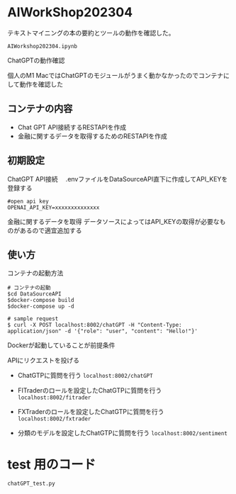 # AIWorkShop202304

テキストマイニングの本の要約とツールの動作を確認した。

`AIWorkshop202304.ipynb`


ChatGPTの動作確認

個人のM1 MacではChatGPTのモジュールがうまく動かなかったのでコンテナにして動作を確認した

## コンテナの内容

- Chat GPT API接続するRESTAPIを作成
- 金融に関するデータを取得するためのRESTAPIを作成

## 初期設定

ChatGPT API接続　
.envファイルをDataSourceAPI直下に作成してAPI_KEYを登録する

``` .env
#open api key
OPENAI_API_KEY=xxxxxxxxxxxxxx
```

金融に関するデータを取得
データソースによってはAPI_KEYの取得が必要なものがあるので適宜追加する

## 使い方

コンテナの起動方法

```
# コンテナの起動
$cd DataSourceAPI
$docker-compose build
$docker-compose up -d 

# sample request
$ curl -X POST localhost:8002/chatGPT -H "Content-Type: application/json" -d '{"role": "user", "content": "Hello!"}'

```

Dockerが起動していることが前提条件

APIにリクエストを投げる

- ChatGTPに質問を行う
`localhost:8002/chatGPT`

- FITraderのロールを設定したChatGTPに質問を行う
`localhost:8002/fitrader`

- FXTraderのロールを設定したChatGTPに質問を行う
`localhost:8002/fxtrader`

- 分類のモデルを設定したChatGTPに質問を行う
`localhost:8002/sentiment`


# test 用のコード

`chatGPT_test.py`
